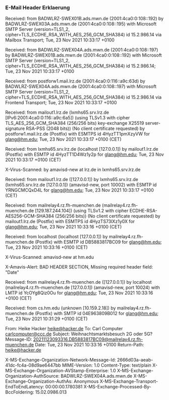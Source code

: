 ### E-Mail Header Erklaerung

Received: from BADWLRZ-SWEX01B.ads.mwn.de (2001:4ca0:0:108::192) by
BADWLRZ-SWEX03A.ads.mwn.de (2001:4ca0:0:108::195) with Microsoft SMTP Server
(version=TLS1_2, cipher=TLS_ECDHE_RSA_WITH_AES_256_GCM_SHA384) id 15.2.986.14
via Mailbox Transport; Tue, 23 Nov 2021 10:33:17 +0100 

Received: from BADWLRZ-SWEX04A.ads.mwn.de (2001:4ca0:0:108::197) by
BADWLRZ-SWEX01B.ads.mwn.de (2001:4ca0:0:108::192) with Microsoft SMTP Server
(version=TLS1_2, cipher=TLS_ECDHE_RSA_WITH_AES_256_GCM_SHA384) id
15.2.986.14; Tue, 23 Nov 2021 10:33:17 +0100 

Received: from postforw1.mail.lrz.de (2001:4ca0:0:116::a9c:63d) by
BADWLRZ-SWEX04A.ads.mwn.de (2001:4ca0:0:108::197) with Microsoft SMTP Server
(version=TLS1_2, cipher=TLS_ECDHE_RSA_WITH_AES_256_GCM_SHA384) id 15.2.986.14
via Frontend Transport; Tue, 23 Nov 2021 10:33:17 +0100 

Received: from mailout1.lrz.de (lxmhs65.srv.lrz.de [IPv6:2001:4ca0:0:116::a9c:6a5]) 
(using TLSv1.3 with cipher TLS_AES_256_GCM_SHA384 (256/256 bits)
key-exchange X25519 server-signature RSA-PSS (2048 bits))
(No client certificate requested)
by postforw1.mail.lrz.de (Postfix) with ESMTPS id 4HyzTT1pmXzyVW
for <glang@hm.edu>; Tue, 23 Nov 2021 10:33:17 +0100 (CET) 

Received: from lxmhs65.srv.lrz.de (localhost [127.0.0.1])
by mailout1.lrz.de (Postfix) with ESMTP id 4HyzTT1D4Wz1y2p
for <glang@hm.edu>; Tue, 23 Nov 2021 10:33:17 +0100 (CET)

X-Virus-Scanned: by amavisd-new at lrz.de in lxmhs65.srv.lrz.de

Received: from mailout1.lrz.de ([127.0.0.1])
by lxmhs65.srv.lrz.de (lxmhs65.srv.lrz.de [127.0.0.1]) (amavisd-new, port 10002)
with ESMTP id YRNGCMCQxD4L for <glang@hm.edu>;
Tue, 23 Nov 2021 10:33:17 +0100 (CET)

Received: from mailrelay4.rz.fh-muenchen.de (mailrelay4.rz.fh-muenchen.de [129.187.244.104])
(using TLSv1.2 with cipher ECDHE-RSA-AES256-GCM-SHA384 (256/256 bits))
(No client certificate requested)
by mailout1.lrz.de (Postfix) with ESMTPS id 4HyzTS73lXz1y0X
for <glang@hm.edu>; Tue, 23 Nov 2021 10:33:16 +0100 (CET)

Received: from localhost (localhost [127.0.0.1])
by mailrelay4.rz.fh-muenchen.de (Postfix) with ESMTP id DB5883817BC09
for <glang@hm.edu>; Tue, 23 Nov 2021 10:33:16 +0100 (CET)

X-Virus-Scanned: amavisd-new at hm.edu

X-Amavis-Alert: BAD HEADER SECTION, Missing required header field: "Date"

Received: from mailrelay4.rz.fh-muenchen.de ([127.0.0.1])
by localhost (mailrelay4.rz.fh-muenchen.de [127.0.0.1]) (amavisd-new, port 10024)
with LMTP id YcOYg8Qiz0Ou for <glang@hm.edu>;
Tue, 23 Nov 2021 10:33:16 +0100 (CET)

Received: from cs.hm.edu (unknown [10.159.2.18])
by mailrelay4.rz.fh-muenchen.de (Postfix) with SMTP id 04E963809B012
for <glang@hm.edu>; Tue, 23 Nov 2021 10:31:29 +0100 (CET)

From: Heike Hacker <heike@hacker.de>
To: Carl Computer <carlcomputer@ccc.de>
Subject: Weihnachtsmarktsbesuch 2G oder 5G?
Message-ID: <20211123093316.DB5883817BC09@mailrelay4.rz.fh-muenchen.de>
Date: Tue, 23 Nov 2021 10:33:16 +0100
Return-Path: heike@hacker.de

X-MS-Exchange-Organization-Network-Message-Id: 2666d03a-aeab-41dc-fc4a-08d9ae6447bb
MIME-Version: 1.0
Content-Type: text/plain
X-MS-Exchange-Organization-AVStamp-Enterprise: 1.0
X-MS-Exchange-Organization-AuthSource: BADWLRZ-SWEX04A.ads.mwn.de
X-MS-Exchange-Organization-AuthAs: Anonymous
X-MS-Exchange-Transport-EndToEndLatency: 00:00:00.1780381
X-MS-Exchange-Processed-By-BccFoldering: 15.02.0986.013